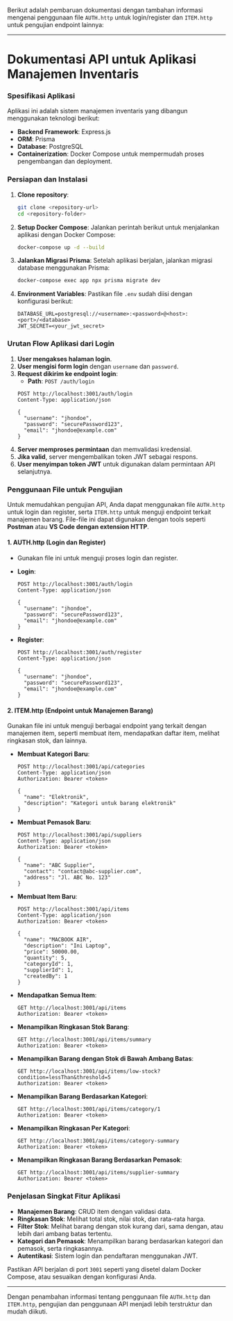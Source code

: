 Berikut adalah pembaruan dokumentasi dengan tambahan informasi mengenai penggunaan file `AUTH.http` untuk login/register dan `ITEM.http` untuk pengujian endpoint lainnya:

---

# Dokumentasi API untuk Aplikasi Manajemen Inventaris

### Spesifikasi Aplikasi
Aplikasi ini adalah sistem manajemen inventaris yang dibangun menggunakan teknologi berikut:
- **Backend Framework**: Express.js
- **ORM**: Prisma
- **Database**: PostgreSQL
- **Containerization**: Docker Compose untuk mempermudah proses pengembangan dan deployment.

### Persiapan dan Instalasi
1. **Clone repository**:
   ```bash
   git clone <repository-url>
   cd <repository-folder>
   ```
2. **Setup Docker Compose**:
   Jalankan perintah berikut untuk menjalankan aplikasi dengan Docker Compose:
   ```bash
   docker-compose up -d --build
   ```
3. **Jalankan Migrasi Prisma**:
   Setelah aplikasi berjalan, jalankan migrasi database menggunakan Prisma:
   ```bash
   docker-compose exec app npx prisma migrate dev
   ```
4. **Environment Variables**:
   Pastikan file `.env` sudah diisi dengan konfigurasi berikut:
   ``` 
   DATABASE_URL=postgresql://<username>:<password>@<host>:<port>/<database>
   JWT_SECRET=<your_jwt_secret>
   ```

### Urutan Flow Aplikasi dari Login
1. **User mengakses halaman login**.
2. **User mengisi form login** dengan `username` dan `password`.
3. **Request dikirim ke endpoint login**:
   - **Path**: `POST /auth/login`
   ```http
   POST http://localhost:3001/auth/login
   Content-Type: application/json

   {
     "username": "jhondoe",
     "password": "securePassword123",
     "email": "jhondoe@example.com"
   }
   ```
4. **Server memproses permintaan** dan memvalidasi kredensial.
5. **Jika valid**, server mengembalikan token JWT sebagai respons.
6. **User menyimpan token JWT** untuk digunakan dalam permintaan API selanjutnya.

### Penggunaan File untuk Pengujian
Untuk memudahkan pengujian API, Anda dapat menggunakan file `AUTH.http` untuk login dan register, serta `ITEM.http` untuk menguji endpoint terkait manajemen barang. File-file ini dapat digunakan dengan tools seperti **Postman** atau **VS Code dengan extension HTTP**.

#### 1. **AUTH.http** (Login dan Register)
   - Gunakan file ini untuk menguji proses login dan register.
   - **Login**:
     ```http
     POST http://localhost:3001/auth/login
     Content-Type: application/json

     {
       "username": "jhondoe",
       "password": "securePassword123",
       "email": "jhondoe@example.com"
     }
     ```

   - **Register**:
     ```http
     POST http://localhost:3001/auth/register
     Content-Type: application/json

     {
       "username": "jhondoe",
       "password": "securePassword123",
       "email": "jhondoe@example.com"
     }
     ```

#### 2. **ITEM.http** (Endpoint untuk Manajemen Barang)
   Gunakan file ini untuk menguji berbagai endpoint yang terkait dengan manajemen item, seperti membuat item, mendapatkan daftar item, melihat ringkasan stok, dan lainnya.

   - **Membuat Kategori Baru**:
     ```http
     POST http://localhost:3001/api/categories
     Content-Type: application/json
     Authorization: Bearer <token>

     {
       "name": "Elektronik",
       "description": "Kategori untuk barang elektronik"
     }
     ```

   - **Membuat Pemasok Baru**:
     ```http
     POST http://localhost:3001/api/suppliers
     Content-Type: application/json
     Authorization: Bearer <token>

     {
       "name": "ABC Supplier",
       "contact": "contact@abc-supplier.com",
       "address": "Jl. ABC No. 123"
     }
     ```

   - **Membuat Item Baru**:
     ```http
     POST http://localhost:3001/api/items
     Content-Type: application/json
     Authorization: Bearer <token>

     {
       "name": "MACBOOK AIR",
       "description": "Ini Laptop",
       "price": 50000.00,
       "quantity": 5,
       "categoryId": 1,
       "supplierId": 1,
       "createdBy": 1
     }
     ```

   - **Mendapatkan Semua Item**:
     ```http
     GET http://localhost:3001/api/items
     Authorization: Bearer <token>
     ```

   - **Menampilkan Ringkasan Stok Barang**:
     ```http
     GET http://localhost:3001/api/items/summary
     Authorization: Bearer <token>
     ```

   - **Menampilkan Barang dengan Stok di Bawah Ambang Batas**:
     ```http
     GET http://localhost:3001/api/items/low-stock?condition=lessThan&threshold=5
     Authorization: Bearer <token>
     ```

   - **Menampilkan Barang Berdasarkan Kategori**:
     ```http
     GET http://localhost:3001/api/items/category/1
     Authorization: Bearer <token>
     ```

   - **Menampilkan Ringkasan Per Kategori**:
     ```http
     GET http://localhost:3001/api/items/category-summary
     Authorization: Bearer <token>
     ```

   - **Menampilkan Ringkasan Barang Berdasarkan Pemasok**:
     ```http
     GET http://localhost:3001/api/items/supplier-summary
     Authorization: Bearer <token>
     ```

### Penjelasan Singkat Fitur Aplikasi
- **Manajemen Barang**: CRUD item dengan validasi data.
- **Ringkasan Stok**: Melihat total stok, nilai stok, dan rata-rata harga.
- **Filter Stok**: Melihat barang dengan stok kurang dari, sama dengan, atau lebih dari ambang batas tertentu.
- **Kategori dan Pemasok**: Menampilkan barang berdasarkan kategori dan pemasok, serta ringkasannya.
- **Autentikasi**: Sistem login dan pendaftaran menggunakan JWT.

Pastikan API berjalan di port `3001` seperti yang disetel dalam Docker Compose, atau sesuaikan dengan konfigurasi Anda.

---

Dengan penambahan informasi tentang penggunaan file `AUTH.http` dan `ITEM.http`, pengujian dan penggunaan API menjadi lebih terstruktur dan mudah diikuti.
